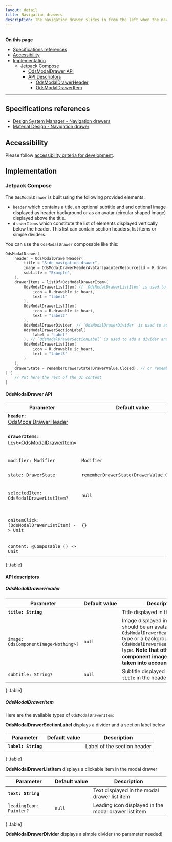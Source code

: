 ```yaml
---
layout: detail
title: Navigation drawers
description: The navigation drawer slides in from the left when the nav icon is tapped. The content should be concerned with identity and/or navigation..
---
```


<br>**On this page**

* [Specifications references](#specifications-references)
* [Accessibility](#accessibility)
* [Implementation](#implementation)
    * [Jetpack Compose](#jetpack-compose)
        * [OdsModalDrawer API](#odsmodaldrawer-api)
        * [API Descriptors](#api-descriptors)
            * [OdsModalDrawerHeader](#odsmodaldrawerheader)
            * [OdsModalDrawerItem](#odsmodaldraweritem)

---

## Specifications references

- [Design System Manager - Navigation drawers](https://system.design.orange.com/0c1af118d/p/92bc26-navigation-drawers/b/146f55)
- [Material Design - Navigation drawer](https://m2.material.io/components/navigation-drawer)

## Accessibility

Please follow [accessibility criteria for development](https://a11y-guidelines.orange.com/en/mobile/android/development/).

## Implementation

### Jetpack Compose

The `OdsModalDrawer` is built using the following provided elements:

- `header` which contains a title, an optional subtitle and and optional image displayed as header background or as an avatar (circular shaped image) displayed above the title.
- `drawerItems` which constitute the list of elements displayed vertically below the header. This list can contain section headers, list items or simple dividers.

You can use the `OdsModalDrawer` composable like this:

```kotlin
OdsModalDrawer(
    header = OdsModalDrawerHeader(
        title = "Side navigation drawer",
        image = OdsModalDrawerHeaderAvatar(painterResource(id = R.drawable.placeholder)),
        subtitle = "Example",
    ),
    drawerItems = listOf<OdsModalDrawerItem>(
        OdsModalDrawerListItem( // `OdsModalDrawerListItem` is used to specified an item of the list
            icon = R.drawable.ic_heart,
            text = "label1"
        ),
        OdsModalDrawerListItem(
            icon = R.drawable.ic_heart,
            text = "label2"
        ),
        OdsModalDrawerDivider, // `OdsModalDrawerDivider` is used to add a divider in a specific level of the list
        OdsModalDrawerSectionLabel(
            label = "Label"
        ), // `OdsModalDrawerSectionLabel` is used to add a divider and the text above the divider
        OdsModalDrawerListItem(
            icon = R.drawable.ic_heart,
            text = "label3"
        )
    ),
    drawerState = rememberDrawerState(DrawerValue.Closed), // or rememberDrawerState(DrawerValue.Open)
) {
    // Put here the rest of the UI content
}
```

#### OdsModalDrawer API

Parameter | Default&nbsp;value | Description
-- | -- | --
<b>`header: `</b>[OdsModalDrawerHeader](#odsmodaldrawerheader) | | Content descriptor of the drawer header
<b>`drawerItems: List<`</b>[OdsModalDrawerItem](#odsmodaldraweritem)<b>`>`</b> | | List of `OdsModalDrawerItem` displayed in a column inside the modal drawer
`modifier: Modifier` | `Modifier` | `Modifier` applied to the modal drawer
`state: DrawerState` | `rememberDrawerState(DrawerValue.Closed)` | State of the modal drawer
`selectedItem: OdsModalDrawerListItem?` | `null` | Selected `OdsModalDrawerListItem` that appears in selected state
`onItemClick: (OdsModalDrawerListItem) -> Unit` | `{}` | Callback invoked on an `OdsModalDrawerListItem` click. Provides the clicked `OdsModalDrawerListItem`.
`content: @Composable () -> Unit` | | Content of the rest of the UI
{:.table}

#### API descriptors

##### OdsModalDrawerHeader

Parameter | Default&nbsp;value | Description
-- | -- | --
<b>`title: String`</b> | | Title displayed in the header
`image: OdsComponentImage<Nothing>?` | `null` | Image displayed in the header. It should be an avatar image of `OdsModalDrawerHeaderAvatar` type or a background image of `OdsModalDrawerHeaderBackground` type. <b>Note that other component images will not be taken into account.</b>
`subtitle: String?` | `null` | Subtitle displayed below the `title` in the header
{:.table}

##### OdsModalDrawerItem

Here are the available types of `OdsModalDrawerItem`:

**OdsModalDrawerSectionLabel** displays a divider and a section label below

Parameter | Default&nbsp;value | Description
-- | -- | --
<b>`label: String`</b> | | Label of the section header
{:.table}

**OdsModalDrawerListItem** displays a clickable item in the modal drawer

Parameter | Default&nbsp;value | Description
-- | -- | --
<b>`text: String`</b> | | Text displayed in the modal drawer list item
`leadingIcon: Painter?` | `null` | Leading icon displayed in the modal drawer list item
{:.table}

**OdsModalDrawerDivider** displays a simple divider (no parameter needed)
